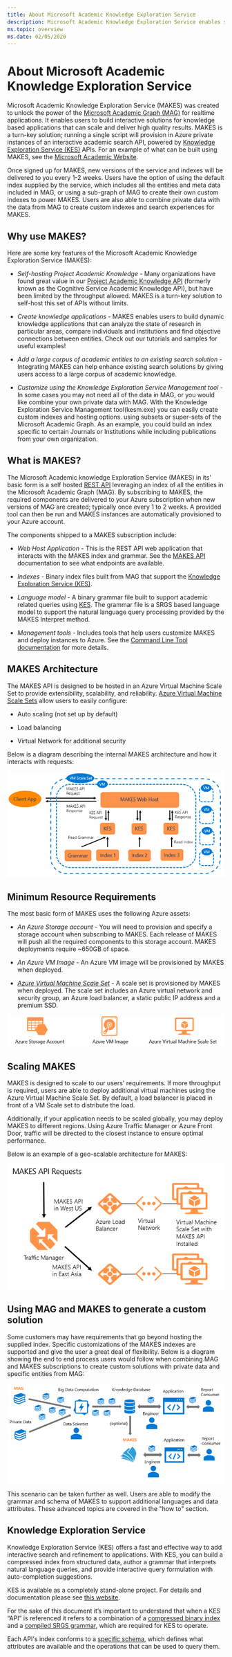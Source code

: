 ```yaml
---
title: About Microsoft Academic Knowledge Exploration Service
description: Microsoft Academic Knowledge Exploration Service enables self-hosted interactive search of entities in the Microsoft Academic Graph
ms.topic: overview
ms.date: 02/05/2020
---
```

# About Microsoft Academic Knowledge Exploration Service

Microsoft Academic Knowledge Exploration Service (MAKES) was created to unlock the power of the [Microsoft Academic Graph (MAG)](../graph/index.yml) for realtime applications.  It enables users to build interactive solutions for knowledge based applications that can scale and deliver high quality results.  MAKES is a turn-key solution; running a single script will provision in Azure private instances of an interactive academic search API, powered by [Knowledge Exploration Service (KES)](#knowledge-exploration-service) APIs.  For an example of what can be built using MAKES, see the [Microsoft Academic Website](https://academic.microsoft.com/).

Once signed up for MAKES, new versions of the service and indexes will be delivered to you every 1-2 weeks.  Users have the option of using the default index supplied by the service, which includes all the entities and meta data included in MAG, or using a sub-graph of MAG to create their own custom indexes to power MAKES.  Users are also able to combine private data with the data from MAG to create custom indexes and search experiences for MAKES.

## Why use MAKES?

Here are some key features of the Microsoft Academic Knowledge Exploration Service (MAKES):

- *Self-hosting Project Academic Knowledge* - Many organizations have found great value in our [Project Academic Knowledge API](https://www.microsoft.com/research/project/academic-knowledge/) (formerly known as the Cognitive Service Academic Knowledge API), but have been limited by the throughput allowed.  MAKES is a turn-key solution to self-host this set of APIs without limits.

- *Create knowledge applications* - MAKES enables users to build dynamic knowledge applications that can analyze the state of research in particular areas, compare individuals and institutions and find objective connections between entities.  Check out our tutorials and samples for useful examples!

- *Add a large corpus of academic entities to an existing search solution* - Integrating MAKES can help enhance existing search solutions by giving users access to a large corpus of academic knowledge.

- *Customize using the Knowledge Exploration Service Management tool* -In some cases you may not need all of the data in MAG, or you would like combine your own private data with MAG. With the Knowledge Exploration Service Management tool(kesm.exe) you can easily create custom indexes and hosting options. using subsets or super-sets of the Microsoft Academic Graph. As an example, you could build an index specific to certain Journals or Institutions while including publications from your own organization.

## What is MAKES?

The Microsoft Academic knowledge Exploration Service (MAKES) in its' basic form is a self hosted [REST API](reference-makes-api.md) leveraging an index of all the entities in the Microsoft Academic Graph (MAG).  By subscribing to MAKES, the required components are delivered to your Azure subscription when new versions of MAG are created; typically once every 1 to 2 weeks.  A provided tool can then be run and MAKES instances are automatically provisioned to your Azure account.

The components shipped to a MAKES subscription include:

- *Web Host Application* - This is the REST API web application that interacts with the MAKES index and grammar.  See the [MAKES API](reference-makes-api.md) documentation to see what endpoints are available.

- *Indexes* - Binary index files built from MAG that support the [Knowledge Exploration Service (KES)](#knowledge-exploration-service).

- *Language model* - A binary grammar file built to support academic related queries using [KES](#knowledge-exploration-service). The grammar file is a SRGS based language model to support the natural language query processing provided by the MAKES Interpret method.

- *Management tools* - Includes tools that help users customize MAKES and deploy instances to Azure. See the [Command Line Tool documentation](reference-makes-command-line-tool.md) for more details.

## MAKES Architecture

The MAKES API is designed to be hosted in an Azure Virtual Machine Scale Set to provide extensibility, scalability, and reliability.  [Azure Virtual Machine Scale Sets](https://docs.microsoft.com/azure/virtual-machine-scale-sets/overview) allow users to easily configure:

- Auto scaling (not set up by default)

- Load balancing

- Virtual Network for additional security

Below is a diagram describing the internal MAKES architecture and how it interacts with requests:

![Microsoft Academic Knowledge Exploration Service Architecture](media/makes-architecture.png "Microsoft Academic Knowledge Exploration Service Architecture")

## Minimum Resource Requirements

The most basic form of MAKES uses the following Azure assets:

- *An Azure Storage account* - You will need to provision and specify a storage account when subscribing to MAKES.  Each release of MAKES will push all the required components to this storage account.  MAKES deployments require ~650GB of space.

- *An Azure VM Image* - An Azure VM image will be provisioned by MAKES when deployed.

- *[Azure Virtual Machine Scale Set](https://docs.microsoft.com/azure/virtual-machine-scale-sets/overview)* - A scale set is provisioned by MAKES when deployed.  The scale set includes an Azure virtual network and security group, an Azure load balancer, a static public IP address and a premium SSD.

![Required Azure Components](media/makes-components.png "Required Azure Components")

## Scaling MAKES

MAKES is designed to scale to our users' requirements.  If more throughput is required, users are able to deploy additional virtual machines using the Azure Virtual Machine Scale Set.  By default, a load balancer is placed in front of a VM Scale set to distribute the load.

Additionally, if your application needs to be scaled globally, you may deploy MAKES to different regions.  Using Azure Traffic Manager or Azure Front Door, traffic will be directed to the closest instance to ensure optimal performance.

Below is an example of a geo-scalable architecture for MAKES:

![Microsoft Academic Knowledge Exploration Service Scalable Service Architecture](media/makes-scalable-architecture-reference.png "Microsoft Academic Knowledge Exploration Service Scalable Service Architecture")

## Using MAG and MAKES to generate a custom solution

Some customers may have requirements that go beyond hosting the supplied index.  Specific customizations of the MAKES indexes are supported and give the user a great deal of flexibility.  Below is a diagram showing the end to end process users would follow when combining MAG and MAKES subscriptions to create custom solutions with private data and specific entities from MAG:

![Creating Custom solutions with MAG and MAKES](media/combining-mag-and-makes.png "Creating Custom solutions with MAG and MAKES")

This scenario can be taken further as well.  Users are able to modify the grammar and schema of MAKES to support additional languages and data attributes.  These advanced topics are covered in the "how to" section.

## Knowledge Exploration Service

Knowledge Exploration Service (KES) offers a fast and effective way to add interactive search and refinement to applications. With KES, you can build a compressed index from structured data, author a grammar that interprets natural language queries, and provide interactive query formulation with auto-completion suggestions.

KES is available as a completely stand-alone project. For details and documentation please see [this website](https://docs.microsoft.com/azure/cognitive-services/KES/overview).

For the sake of this document it’s important to understand that when a KES “API” is referenced it refers to a combination of a [compressed binary index](https://docs.microsoft.com/azure/cognitive-services/KES/gettingstarted#build-a-compressed-binary-index) and a [compiled SRGS grammar](https://docs.microsoft.com/azure/cognitive-services/KES/gettingstarted#compile-the-grammar), which are required for KES to operate.

Each API's index conforms to a [specific schema](https://docs.microsoft.com/azure/cognitive-services/KES/schemaformat), which defines what attributes are available and the operations that can be used to query them.
